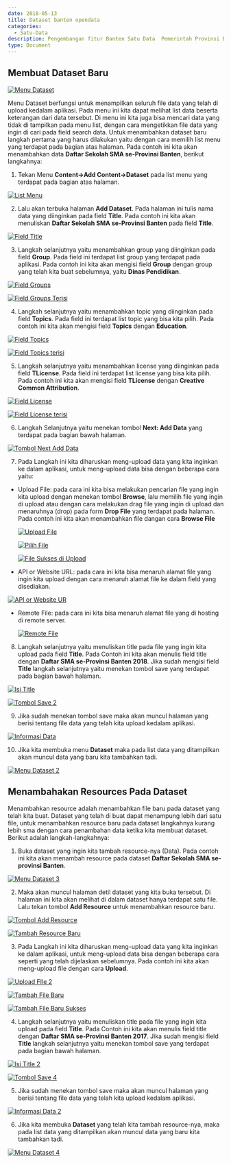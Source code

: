 ```yaml
---
date: 2018-05-13
title: Dataset banten opendata
categories:
  - Satu-Data
description: Pengembangan fitur Banten Satu Data  Pemerintah Provinsi Banten
type: Document
---
```


## Membuat Dataset Baru

[![Menu Dataset](/images/satu-data/banten-satu-data_menu-datsets.png)](/images/satu-data/banten-satu-data_menu-datsets.png)

Menu Dataset berfungsi untuk menampilkan seluruh file data yang telah di upload kedalam aplikasi. Pada menu ini kita dapat melihat list data beserta keterangan dari data tersebut. Di menu ini kita juga bisa mencari data yang tidak di tampilkan pada menu list, dengan cara mengetikkan file data yang ingin di cari pada field search data. Untuk menambahkan dataset baru langkah pertama yang harus dilakukan yaitu dengan cara memilih list menu yang terdapat pada bagian atas halaman. Pada contoh ini kita akan menambahkan data **Daftar Sekolah SMA se-Provinsi Banten**, berikut langkahnya:

1. Tekan Menu **Content->Add Content->Dataset** pada list menu yang terdapat pada bagian atas halaman.

 [![List Menu](/images/satu-data/banten-satu-data_menu-konten-add-dataset.png)](/images/satu-data/banten-satu-data_menu-konten-add-dataset.png)

2. Lalu akan terbuka halaman **Add Dataset**. Pada halaman ini tulis nama data yang diinginkan pada field **Title**. Pada contoh ini kita akan menuliskan **Daftar Sekolah SMA se-Provinsi Banten** pada field **Title**. 

 [![Field Title](/images/satu-data/banten-satu-data_field-data-set-terisi.png)](/images/satu-data/banten-satu-data_field-data-set-terisi.png)

3. Langkah selanjutnya yaitu menambahkan group yang diinginkan pada field **Group**. Pada field ini terdapat list group yang terdapat pada aplikasi. Pada contoh ini kita akan mengisi field **Group** dengan group yang telah kita buat sebelumnya, yaitu **Dinas Pendidikan**. 

 [![Field Groups](/images/satu-data/banten-satu-data_field-group.png)](/images/satu-data/banten-satu-data_field-group.png)

 [![Field Groups Terisi](/images/satu-data/banten-satu-data_field-group-terisi-2.png)](/images/satu-data/banten-satu-data_field-group-terisi-2.png)

4. Langkah selanjutnya yaitu menambahkan topic yang diinginkan pada field **Topics**. Pada field ini terdapat list topic yang bisa kita pilih. Pada contoh ini kita akan mengisi field **Topics** dengan **Education**.

 [![Field Topics](/images/satu-data/banten-satu-data_field-topic.png)](/images/satu-data/banten-satu-data_field-topic.png)

 [![Field Topics terisi](/images/satu-data/banten-satu-data_field-topic-terisi.png)](/images/satu-data/banten-satu-data_field-topic-terisi.png)

5. Langkah selanjutnya yaitu menambahkan license yang diinginkan pada field **TLicense**. Pada field ini terdapat list license yang bisa kita pilih. Pada contoh ini kita akan mengisi field **TLicense** dengan **Creative Common Attribution**. 

 [![Field License](/images/satu-data/banten-satu-data_field-license.png)](/images/satu-data/banten-satu-data_field-license.png)

 [![Field License terisi](/images/satu-data/banten-satu-data_field-license-terisi.png)](/images/satu-data/banten-satu-data_field-license-terisi.png)


6. Langkah Selanjutnya yaitu menekan tombol **Next: Add Data** yang terdapat pada bagian bawah halaman.

 [![Tombol Next Add Data](/images/satu-data/banten-satu-data_tombol-add-data.png)](/images/satu-data/banten-satu-data_tombol-add-data.png)

7. Pada Langkah ini kita diharuskan meng-upload data yang kita inginkan ke dalam aplikasi, untuk meng-upload data bisa dengan beberapa cara yaitu:
 
 - Upload File: pada cara ini kita bisa melakukan pencarian file yang ingin kita upload dengan menekan tombol **Browse**, lalu memilih file yang ingin di upload atau dengan cara melakukan drag file yang ingin di upload dan menaruhnya (drop) pada form **Drop File** yang terdapat pada halaman. Pada contoh ini kita akan menambahkan file dangan cara **Browse File**

   [![Upload File](/images/satu-data/banten-satu-data_upload-file.png)](/images/satu-data/banten-satu-data_upload-file.png)

   [![Pilih File](/images/satu-data/banten-satu-data_pilih-file.png)](/images/satu-data/banten-satu-data_pilih-file.png)

   [![File Sukses di Upload](/images/satu-data/banten-satu-data_file-sukses-di-upload.png)](/images/satu-data/banten-satu-data_file-sukses-di-upload.png)

 - API or Website URL: pada cara ini kita bisa menaruh alamat file yang ingin kita upload dengan cara menaruh alamat file ke dalam field yang disediakan.

  [![API or Website UR](/images/satu-data/banten-satu-data_api-or-website-url.png)](/images/satu-data/banten-satu-data_api-or-website-url.png)

 - Remote File: pada cara ini kita bisa menaruh alamat file yang di hosting di remote server.

   [![Remote File](/images/satu-data/banten-satu-data_remote-file.png)](/images/satu-data/banten-satu-data_remote-file.png)

8. Langkah selanjutnya yaitu menuliskan title pada file yang ingin kita upload pada field **Title**. Pada Contoh ini kita akan menulis field title dengan **Daftar SMA se-Provinsi Banten 2018**. Jika sudah mengisi field **Title** langkah selanjutnya yaitu menekan tombol save yang terdapat pada bagian bawah halaman.

 [![Isi Title](/images/satu-data/banten-satu-data_isi-title.png)](/images/satu-data/banten-satu-data_isi-title.png)

 [![Tombol Save 2](/images/satu-data/banten-satu-data_tombol-save-2.png)](/images/satu-data/banten-satu-data_tombol-save-2.png)

9. Jika sudah menekan tombol save maka akan muncul halaman yang berisi tentang file data yang telah kita upload kedalam aplikasi.

 [![Informasi Data](/images/satu-data/banten-satu-data_informasi-data.png)](/images/satu-data/banten-satu-data_informasi-data.png)

10. Jika kita membuka menu **Dataset** maka pada list data yang ditampilkan akan muncul data yang baru kita tambahkan tadi.

 [![Menu Dataset 2](/images/satu-data/banten-satu-data_menu-dataset-2.png)](/images/satu-data/banten-satu-data_menu-dataset-2.png)

## Menambahakan Resources Pada Dataset

Menambahkan resource adalah menambahkan file baru pada dataset yang telah kita buat. Dataset yang telah di buat dapat menampung lebih dari satu file, untuk menambahkan resource baru pada dataset langkahnya kurang lebih sma dengan cara penambahan data ketika kita membuat dataset. Berikut adalah langkah-langkahnya:

1. Buka dataset yang ingin kita tambah resource-nya (Data). Pada contoh ini kita akan menambah resource pada dataset **Daftar Sekolah SMA se-provinsi Banten**.

 [![Menu Dataset 3](/images/satu-data/banten-satu-data_menu-dataset-3.png)](/images/satu-data/banten-satu-data_menu-dataset-3.png)

2. Maka akan muncul halaman detil dataset yang kita buka tersebut. Di halaman ini kita akan melihat di dalam dataset hanya terdapat satu file. Lalu tekan tombol **Add Resource** untuk menambahkan resource baru.

 [![Tombol Add Resource](/images/satu-data/banten-satu-data_tombol-add-resource.png)](/images/satu-data/banten-satu-data_tombol-add-resource.png)

 [![Tambah Resource Baru](/images/satu-data/banten-satu-data_tambah-resource-baru.png)](/images/satu-data/banten-satu-data_tambah-resource-baru.png)

3. Pada Langkah ini kita diharuskan meng-upload data yang kita inginkan ke dalam aplikasi, untuk meng-upload data bisa dengan beberapa cara seperti yang telah dijelaskan sebelumnya. Pada contoh ini kita akan meng-upload file dengan cara **Upload**.

 [![Upload FIle 2](/images/satu-data/banten-satu-data_upload-file-2.png)](/images/satu-data/banten-satu-data_upload-file-2.png)

 [![Tambah File Baru](/images/satu-data/banten-satu-data_tambah-file-baru.png)](/images/satu-data/banten-satu-data_tambah-file-baru.png)

 [![Tambah File Baru Sukses](/images/satu-data/banten-satu-data_file-baru-sukses-diupload.png)](/images/satu-data/banten-satu-data_file-baru-sukses-diupload.png)

4. Langkah selanjutnya yaitu menuliskan title pada file yang ingin kita upload pada field **Title**. Pada Contoh ini kita akan menulis field title dengan **Daftar SMA se-Provinsi Banten 2017**. Jika sudah mengisi field **Title** langkah selanjutnya yaitu menekan tombol save yang terdapat pada bagian bawah halaman.

 [![Isi Title 2](/images/satu-data/banten-satu-data_isi-title-2.png)](/images/satu-data/banten-satu-data_isi-title-2.png)

 [![Tombol Save 4](/images/satu-data/banten-satu-data_tombol-save-4.png)](/images/satu-data/banten-satu-data_tombol-save-4.png)

5. Jika sudah menekan tombol save maka akan muncul halaman yang berisi tentang file data yang telah kita upload kedalam aplikasi.

 [![Informasi Data 2](/images/satu-data/banten-satu-data_informasi-data-2.png)](/images/satu-data/banten-satu-data_informasi-data-2.png)

6. Jika kita membuka **Dataset** yang telah kita tambah resource-nya, maka pada list data yang ditampilkan akan muncul data yang baru kita tambahkan tadi.

 [![Menu Dataset 4](/images/satu-data/banten-satu-data_menu-dataset-4.png)](/images/satu-data/banten-satu-data_menu-dataset-4.png)